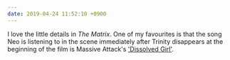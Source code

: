 ```yaml
---
date: 2019-04-24 11:52:10 +0900
---
```

I love the little details in _The Matrix_. One of my favourites is that the song Neo is listening to in the scene immediately after Trinity disappears at the beginning of the film is Massive Attack's ['Dissolved Girl'](https://itunes.apple.com/us/album/dissolved-girl/724466069?i=724466943).
